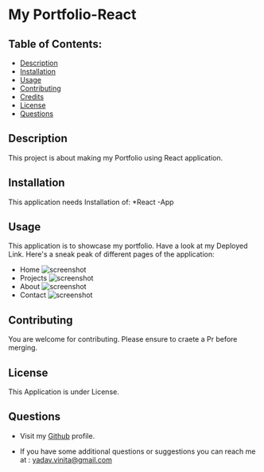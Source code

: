# My Portfolio-React
  
  

  ## Table of Contents:
  - [Description](#description)
  - [Installation](#installation)
  - [Usage](#usage)
  - [Contributing](#contributing)
  - [Credits](#credits)
  - [License](#license)
  - [Questions](#questions)

  ## Description
  This project is about making my Portfolio using React application.

  ## Installation
  This application needs Installation of: *React -App

  ## Usage
  This application is to showcase my portfolio. Have a look at my Deployed Link.
  Here's a sneak peak of different pages of the application:
  - Home 
  ![screenshot](../../assets/home.png)
  - Projects
  ![screenshot](../../assets/projects.png)
  - About
  ![screenshot](../../assets/about.png)
  - Contact
  ![screenshot](../../assets/contact.png)

  ## Contributing
  You are welcome for contributing. Please ensure to craete a Pr before merging.

  
  ## License
  This Application is under  License.

  ## Questions
   * Visit my [Github](vinita686) profile.

  * If you have some additional questions or suggestions you can reach me at :  yadav.vinita@gmail.com
